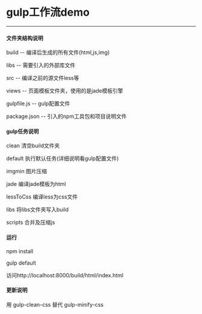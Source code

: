 # gulp工作流demo

------

#### **文件夹结构说明**

build -- 编译后生成的所有文件(html,js,img)  

libs -- 需要引入的外部库文件  

src -- 编译之前的源文件less等

views -- 页面模板文件夹，使用的是jade模板引擎

gulpfile.js -- gulp配置文件

package.json -- 引入的npm工具包和项目说明文件




#### **gulp任务说明**

clean 清空build文件夹

default 执行默认任务(详细说明看gulp配置文件)

imgmin 图片压缩

jade 编译jade模板为html

lessToCss 编译less为css文件

libs 将libs文件夹写入build

scripts 合并及压缩js




#### **运行**
npm install

gulp default

访问http://localhost:8000/build/html/index.html




#### **更新说明**

用 gulp-clean-css 替代 gulp-minify-css
